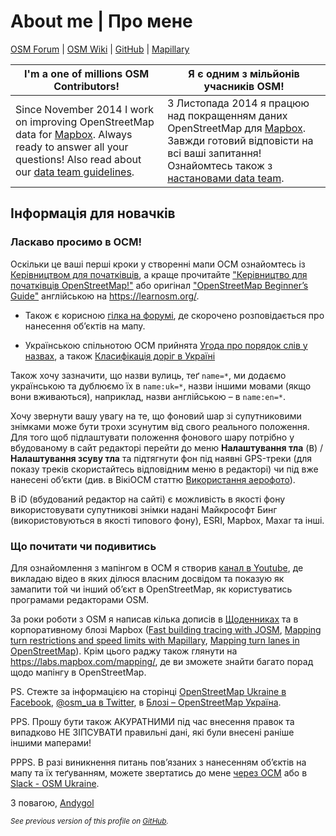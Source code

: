 # About me | Про мене

[OSM Forum](https://forum.openstreetmap.org/profile.php?id=4038) | [OSM Wiki](https://wiki.openstreetmap.org/wiki/User:Andygol) | [GitHub](https://github.com/Andygol) | [Mapillary](https://www.mapillary.com/app/user/andygol)

| I'm a one of millions OSM Contributors!                      | Я є одним з мільйонів учасників OSM!                         |
| ------------------------------------------------------------ | ------------------------------------------------------------ |
| Since November 2014  I work on improving OpenStreetMap data for [Mapbox](http://wiki.openstreetmap.org/wiki/Mapbox#Mapbox_Data_Team). Always ready to answer all your questions! Also read about our [data team guidelines](http://wiki.openstreetmap.org/wiki/Mapbox#Mapbox_Data_Team). | З Листопада 2014 я працюю над покращенням даних OpenStreetMap для  [Mapbox](http://wiki.openstreetmap.org/wiki/Mapbox#Mapbox_Data_Team). Завжди готовий відповісти на всі ваші запитання! Ознайомтесь також з [настановами data team](http://wiki.openstreetmap.org/wiki/Mapbox#Mapbox_Data_Team). |

## Інформація для новачків
### Ласкаво просимо в ОСМ!

Оскільки це ваші перші кроки у створенні мапи ОСМ ознайомтесь із [Керівництвом для початківців](http://wiki.openstreetmap.org/wiki/Uk:Beginners_Guide), а краще прочитайте  ["Керівництво для початківців OpenStreetMap!"](http://learnosm.org/uk/beginner/) або оригінал ["OpenStreetMap Beginner’s Guide"](http://learnosm.org/en/beginner/) англійською на https://learnosm.org/.

*   Також є корисною [гілка на форумі](http://forum.openstreetmap.org/viewtopic.php?id=10170), де скорочено розповідається про нанесення об’єктів на  мапу.

*   Українською спільнотою ОСМ прийнята [Угода про порядок слів у назвах](http://wiki.openstreetmap.org/wiki/Uk:Вікіпроект_Україна#2._Скорочення_та_порядок_слів), а також  [Класифікація доріг в Україні](http://wiki.openstreetmap.org/wiki/Uk:Вікіпроект_Україна/Класифікація_доріг)

Також хочу зазначити, що назви вулиць, теґ `name=*`, ми додаємо українською та дублюємо їх в `name:uk=*`, назви іншими мовами (якщо вони вживаються), наприклад, назви англійською – в `name:en=*`.

Хочу звернути вашу увагу на те, що фоновий шар зі супутниковими знімками може бути трохи зсунутим від свого реального положення. Для того щоб підлаштувати положення фонового шару потрібно у вбудованому в сайт редакторі перейти до меню **Налаштування тла** (<kbd>B</kbd>) / **Налаштування зсуву тла** та підтягнути фон під наявні GPS-треки (для показу треків скористайтесь відповідним меню в редакторі) чи під вже нанесені об’єкти (див. в ВікіОСМ статтю [Використання аерофото](https://wiki.openstreetmap.org/wiki/Uk:Using_Imagery)).

В iD (вбудований редактор на сайті) є можливість в якості фону використовувати супутникові знімки надані Майкрософт Бинг (використовуються в якості типового фону), ESRI, Mapbox, Maxar та інші.

### Що почитати чи подивитись

Для ознайомлення з мапінгом в ОСМ я створив [канал в Youtube](https://www.youtube.com/c/AndreyGolovin/videos), де викладаю відео в яких ділюся власним досвідом та показую як замапити той чи інший об’єкт в OpenStreetMap, як користуватись програмами редакторами OSM.

За роки роботи з OSM я написав кілька дописів в [Щоденниках](https://www.openstreetmap.org/user/andygol/diary) та в корпоративному блозі Mapbox ([Fast building tracing with JOSM](https://blog.mapbox.com/fast-building-tracing-with-josm-58a3c3be9be8), [Mapping turn restrictions and speed limits with Mapillary](https://blog.mapbox.com/mapping-turn-restrictions-and-speed-limits-with-mapillary-3de06b7c5f6b), [Mapping turn lanes in OpenStreetMap](https://blog.mapbox.com/mapping-turn-lanes-in-openstreetmap-5da9bf764f0d)). Крім цього раджу також глянути на https://labs.mapbox.com/mapping/, де ви зможете знайти багато порад щодо мапінгу в OpenStreetMap.

PS. Стежте за інформацією на сторінці [OpenStreetMap Ukraine в Facebook](https://www.facebook.com/openstreetmapua/), [@osm_ua в Twitter](https://twitter.com/osm_ua), в [Блозі – OpenStreetMap Україна](https://blog.openstreetmap.org.ua/uk/).

PPS. Прошу бути також АКУРАТНИМИ під час внесення правок та випадково НЕ ЗІПСУВАТИ правильні дані, які були внесені раніше іншими маперами!

PPPS. В разі виникнення питань пов’язаних з нанесенням об’єктів на мапу та їх теґуванням, можете звертатись до мене [через ОСМ](http://www.openstreetmap.org/message/new/andygol) або в [Slack - OSM Ukraine](http://bit.ly/SlackOsmUa).

З повагою,
[Andygol](http://wiki.openstreetmap.org/wiki/User:Andygol)

<sub>_See previous version of this profile on [GitHub](https://github.com/Andygol/communication/blob/a67840b38be2fec55d003ac2df0a1bb7352b9cf5/osm_profile.md)._</sub>
